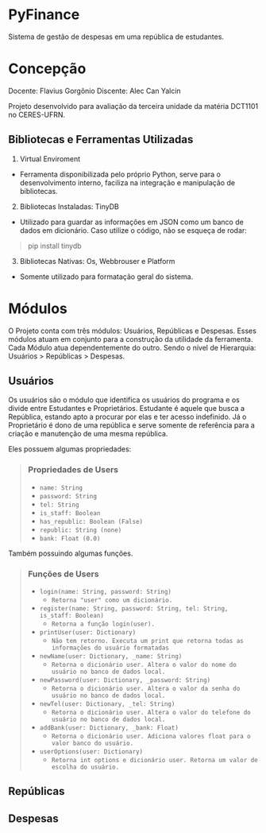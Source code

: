 # PyFinance
Sistema de gestão de despesas em uma república de estudantes.

# Concepção
Docente: Flavius Gorgônio
Discente: Alec Can Yalcin

Projeto desenvolvido para avaliação da terceira unidade da matéria DCT1101 no CERES-UFRN.

## Bibliotecas e Ferramentas Utilizadas
1. Virtual Enviroment
- Ferramenta disponibilizada pelo próprio Python, serve para o desenvolvimento interno, faciliza na integração e manipulação de bibliotecas.
2. Bibliotecas Instaladas: TinyDB
- Utilizado para guardar as informações em JSON como um banco de dados em dicionário. Caso utilize o código, não se esqueça de rodar:
> pip install tinydb
3. Bibliotecas Nativas: Os, Webbrouser e Platform
- Somente utilizado para formatação geral do sistema.

# Módulos
O Projeto conta com três módulos: Usuários, Repúblicas e Despesas. Esses módulos atuam em conjunto para a construção da utilidade da ferramenta.
Cada Módulo atua dependentemente do outro. Sendo o nível de Hierarquia: Usuários > Repúblicas > Despesas. 

## Usuários
Os usuários são o módulo que identifica os usuários do programa e os divide entre Estudantes e Proprietários. Estudante é aquele que busca a República, estando apto
a procurar por elas e ter acesso indefinido. Já o Proprietário é dono de uma república e serve somente de referência para a criação e manutenção de uma mesma república. 

Eles possuem algumas propriedades:
> ### Propriedades de Users
> - ``name: String``
> - ``password: String``
> - ``tel: String``
> - ``is_staff: Boolean``
> - ``has_republic: Boolean (False)``
> - ``republic: String (none)``
> - ``bank: Float (0.0)``

Também possuindo algumas funções.
> ### Funções de Users
> - ``login(name: String, password: String)``
>   - ``Retorna "user" como um dicionário.``
> - ``register(name: String, password: String, tel: String, is_staff: Boolean)``
>   - ``Retorna a função login(user).``
> - ``printUser(user: Dictionary)``
>   - ``Não tem retorno. Executa um print que retorna todas as informações do usuário formatadas``
> - ``newName(user: Dictionary, _name: String)``
>   - ``Retorna o dicionário user. Altera o valor do nome do usuário no banco de dados local.``
> - ``newPassword(user: Dictionary, _password: String)``
>   - ``Retorna o dicionário user. Altera o valor da senha do usuário no banco de dados local.``
> - ``newTel(user: Dictionary, _tel: String)``
>   - ``Retorna o dicionário user. Altera o valor do telefone do usuário no banco de dados local.``
> - ``addBank(user: Dictionary, _bank: Float)``
>   - ``Retorna o dicionário user. Adiciona valores float para o valor banco do usuário.``
> - ``userOptions(user: Dictionary)``
>   - ``Retorna int options e dicionário user. Retorna um valor de escolha do usuário.``

## Repúblicas

## Despesas
